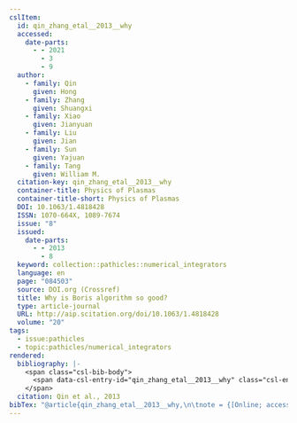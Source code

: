 ```yaml
---
cslItem:
  id: qin_zhang_etal__2013__why
  accessed:
    date-parts:
      - - 2021
        - 3
        - 9
  author:
    - family: Qin
      given: Hong
    - family: Zhang
      given: Shuangxi
    - family: Xiao
      given: Jianyuan
    - family: Liu
      given: Jian
    - family: Sun
      given: Yajuan
    - family: Tang
      given: William M.
  citation-key: qin_zhang_etal__2013__why
  container-title: Physics of Plasmas
  container-title-short: Physics of Plasmas
  DOI: 10.1063/1.4818428
  ISSN: 1070-664X, 1089-7674
  issue: "8"
  issued:
    date-parts:
      - - 2013
        - 8
  keyword: collection::pathicles::numerical_integrators
  language: en
  page: "084503"
  source: DOI.org (Crossref)
  title: Why is Boris algorithm so good?
  type: article-journal
  URL: http://aip.scitation.org/doi/10.1063/1.4818428
  volume: "20"
tags:
  - issue:pathicles
  - topic:pathicles/numerical_integrators
rendered:
  bibliography: |-
    <span class="csl-bib-body">
      <span data-csl-entry-id="qin_zhang_etal__2013__why" class="csl-entry">Qin, H., Zhang, S., Xiao, J., Liu, J., Sun, Y., &#38; Tang, W. M. 2013. Why is Boris algorithm so good? <i>Physics of Plasmas</i>, <i>20</i>(8), 084503. <a href='https://doi.org/10.1063/1.4818428'>https://doi.org/10.1063/1.4818428</a></span>
    </span>
  citation: Qin et al., 2013
bibTex: "@article{qin_zhang_etal__2013__why,\n\tnote = {[Online; accessed 2021-03-09]},\n\tauthor = {Qin, Hong and Zhang, Shuangxi and Xiao, Jianyuan and Liu, Jian and Sun, Yajuan and Tang, William M.},\n\tjournal = {Physics of Plasmas},\n\tnumber = {8},\n\tyear = {2013},\n\tmonth = {8},\n\tpages = {084503},\n\ttitle = {Why is {Boris} algorithm so good?},\n\thowpublished = {http://aip.scitation.org/doi/10.1063/1.4818428},\n\tvolume = {20},\n}\n\n"
---
```

